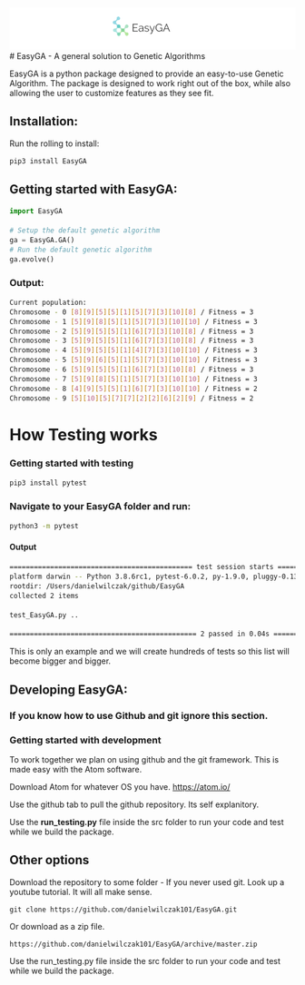 <img src="https://github.com/danielwilczak101/EasyGA/blob/master/github_logo.png">
# EasyGA - A general solution to Genetic Algorithms

EasyGA is a python package designed to provide an easy-to-use Genetic Algorithm. The package is designed to work right out of the box, while also allowing the user to customize features as they see fit.

## Installation:

Run the rolling to install:

```Python
pip3 install EasyGA
```

## Getting started with EasyGA:
```Python
import EasyGA

# Setup the default genetic algorithm
ga = EasyGA.GA()
# Run the default genetic algorithm
ga.evolve()
```

### Output:
```bash
Current population:
Chromosome - 0 [8][9][5][5][1][5][7][3][10][8] / Fitness = 3
Chromosome - 1 [5][9][8][5][1][5][7][3][10][10] / Fitness = 3
Chromosome - 2 [5][9][5][5][1][6][7][3][10][8] / Fitness = 3
Chromosome - 3 [5][9][5][5][1][6][7][3][10][8] / Fitness = 3
Chromosome - 4 [5][9][5][5][1][4][7][3][10][10] / Fitness = 3
Chromosome - 5 [5][9][6][5][1][5][7][3][10][10] / Fitness = 3
Chromosome - 6 [5][9][5][5][1][6][7][3][10][8] / Fitness = 3
Chromosome - 7 [5][9][8][5][1][5][7][3][10][10] / Fitness = 3
Chromosome - 8 [4][9][5][5][1][6][7][3][10][10] / Fitness = 2
Chromosome - 9 [5][10][5][7][7][2][2][6][2][9] / Fitness = 2
```



# How Testing works

### Getting started with testing

```bash
pip3 install pytest
```

### Navigate to your EasyGA folder and run:
```bash
python3 -m pytest
```

#### Output
```bash
============================================= test session starts ==============================================
platform darwin -- Python 3.8.6rc1, pytest-6.0.2, py-1.9.0, pluggy-0.13.1
rootdir: /Users/danielwilczak/github/EasyGA
collected 2 items                                                                                              

test_EasyGA.py ..                                                                                        [100%]

============================================== 2 passed in 0.04s ===============================================
```

This is only an example and we will create hundreds of tests so this list will become bigger and bigger.


## Developing EasyGA:
### If you know how to use Github and git ignore this section.

### Getting started with development
To work together we plan on using github and the git framework. This is made easy with the Atom software.

Download Atom for whatever OS you have.
https://atom.io/

Use the github tab to pull the github repository. Its self explanitory.

Use the <b>run_testing.py</b> file inside the src folder to run your code and test while we build the package.

## Other options

Download the repository to some folder - If you never used git. Look up a youtube tutorial. It will all make sense.
```
git clone https://github.com/danielwilczak101/EasyGA.git
```
Or download as a zip file.
```
https://github.com/danielwilczak101/EasyGA/archive/master.zip
```
Use the run_testing.py file inside the src folder to run your code and test while we build the package.
